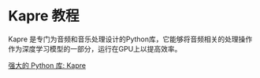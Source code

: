 # Kapre 教程

<show-structure depth="3"/>

Kapre 是专门为音频和音乐处理设计的Python库，它能够将音频相关的处理操作作为深度学习模型的一部分，运行在GPU上以提高效率。


<seealso>
<category ref="ref_docs">
    <a href="https://mp.weixin.qq.com/s/rKRediUU-9I06l14eeFNrw">强大的 Python 库: Kapre</a>
</category>
<category ref="ref_github">
</category>
<category ref="ref_issues">
</category>
<category ref="ref_hf">
</category>
<category ref="ref_ms">
</category>
</seealso>


